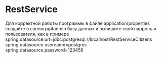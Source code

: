 # RestService
Для корректной работы программы в файле application/properties
создайте в своем pg4admin базу данных и выпишите свой парроль и пользователя, как в примере
spring.datasource.url=jdbc:postgresql://localhost/RestServiceCitizens
spring.datasource.username=postgres
spring.datasource.password=123456
